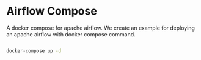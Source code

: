 # Airflow Compose

A docker compose for apache airflow. We create an example for deploying an apache airflow with docker compose command.

```bash

docker-compose up -d

```
